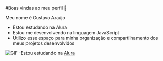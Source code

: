 #Boas vindas ao meu perfil 💙

Meu nome é Gustavo Araújo
- Estou estudando na Alura
- Estou me desenvolvendo na linguagem JavaScript
- Utilizo esse espaço para minha organização e compartilhamento dos meus projetos desenvolvidos

![GIF]([https://tenor.com/pt-BR/view/eazy-e-nwa-rap-gangsta-gif-15644810836309497978])
-Estou estudando na [Alura](https://www.alura.com.br)
